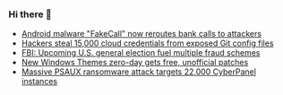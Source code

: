 ### Hi there 👋

<!--START_SECTION:feed-->
* [Android malware "FakeCall" now reroutes bank calls to attackers](https://www.bleepingcomputer.com/news/security/android-malware-fakecall-now-reroutes-bank-calls-to-attackers/)
* [Hackers steal 15,000 cloud credentials from exposed Git config files](https://www.bleepingcomputer.com/news/security/hackers-steal-15-000-cloud-credentials-from-exposed-git-config-files/)
* [FBI: Upcoming U.S. general election fuel multiple fraud schemes](https://www.bleepingcomputer.com/news/security/fbi-upcoming-us-general-election-fuel-multiple-fraud-schemes/)
* [New Windows Themes zero-day gets free, unofficial patches](https://www.bleepingcomputer.com/news/security/new-windows-themes-zero-day-gets-free-unofficial-patches/)
* [Massive PSAUX ransomware attack targets 22,000 CyberPanel instances](https://www.bleepingcomputer.com/news/security/massive-psaux-ransomware-attack-targets-22-000-cyberpanel-instances/)
<!--END_SECTION:feed-->

<!--
**frankenk/frankenk** is a ✨ _special_ ✨ repository because its `README.md` (this file) appears on your GitHub profile.

Here are some ideas to get you started:

- 🔭 I’m currently working on ...
- 🌱 I’m currently learning ...
- 👯 I’m looking to collaborate on ...
- 🤔 I’m looking for help with ...
- 💬 Ask me about ...
- 📫 How to reach me: ...
- 😄 Pronouns: ...
- ⚡ Fun fact: ...
-->



